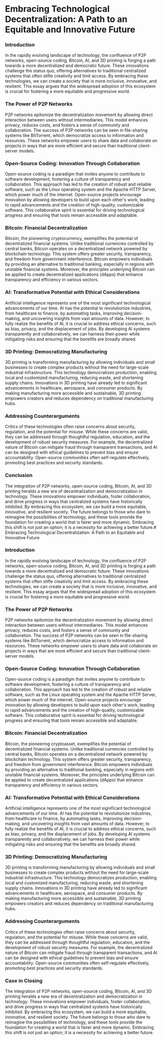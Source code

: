 # Embracing Technological Decentralization: A Path to an Equitable and Innovative Future

### Introduction

In the rapidly evolving landscape of technology, the confluence of P2P networks, open-source coding, Bitcoin, AI, and 3D printing is forging a path towards a more decentralized and democratic future. These innovations challenge the status quo, offering alternatives to traditional centralized systems that often stifle creativity and limit access. By embracing these technologies, we can create a society that is more inclusive, innovative, and resilient. This essay argues that the widespread adoption of this ecosystem is crucial for fostering a more equitable and progressive world.

### The Power of P2P Networks

P2P networks epitomize the decentralization movement by allowing direct interaction between users without intermediaries. This model enhances privacy, reduces costs, and fosters a sense of community and collaboration. The success of P2P networks can be seen in file-sharing systems like BitTorrent, which democratize access to information and resources. These networks empower users to share data and collaborate on projects in ways that are more efficient and secure than traditional client-server models.

### Open-Source Coding: Innovation Through Collaboration

Open-source coding is a paradigm that invites anyone to contribute to software development, fostering a culture of transparency and collaboration. This approach has led to the creation of robust and reliable software, such as the Linux operating system and the Apache HTTP Server, which power much of the internet. Open-source projects encourage innovation by allowing developers to build upon each other's work, leading to rapid advancements and the creation of high-quality, customizable software. This collaborative spirit is essential for driving technological progress and ensuring that tools remain accessible and adaptable.

### Bitcoin: Financial Decentralization

Bitcoin, the pioneering cryptocurrency, exemplifies the potential of decentralized financial systems. Unlike traditional currencies controlled by central banks, Bitcoin operates on a decentralized network powered by blockchain technology. This system offers greater security, transparency, and freedom from government interference. Bitcoin empowers individuals by providing an alternative to traditional banking, especially in regions with unstable financial systems. Moreover, the principles underlying Bitcoin can be applied to create decentralized applications (dApps) that enhance transparency and efficiency in various sectors.

### AI: Transformative Potential with Ethical Considerations

Artificial intelligence represents one of the most significant technological advancements of our time. AI has the potential to revolutionize industries, from healthcare to finance, by automating tasks, improving decision-making, and uncovering insights from vast amounts of data. However, to fully realize the benefits of AI, it is crucial to address ethical concerns, such as bias, privacy, and the displacement of jobs. By developing AI systems transparently and collaboratively, we can harness their power while mitigating risks and ensuring that the benefits are broadly shared.

### 3D Printing: Democratizing Manufacturing

3D printing is transforming manufacturing by allowing individuals and small businesses to create complex products without the need for large-scale industrial infrastructure. This technology democratizes production, enabling local and customized manufacturing, reducing waste, and shortening supply chains. Innovations in 3D printing have already led to significant advancements in healthcare, aerospace, and consumer products. By making manufacturing more accessible and sustainable, 3D printing empowers creators and reduces dependency on traditional manufacturing hubs.

### Addressing Counterarguments

Critics of these technologies often raise concerns about security, regulation, and the potential for misuse. While these concerns are valid, they can be addressed through thoughtful regulation, education, and the development of robust security measures. For example, the decentralized nature of Bitcoin can mitigate fraud through transparent transactions, and AI can be designed with ethical guidelines to prevent bias and ensure accountability. Open-source communities often self-regulate effectively, promoting best practices and security standards.

### Conclusion

The integration of P2P networks, open-source coding, Bitcoin, AI, and 3D printing heralds a new era of decentralization and democratization in technology. These innovations empower individuals, foster collaboration, and drive progress in ways that centralized systems have historically inhibited. By embracing this ecosystem, we can build a more equitable, innovative, and resilient society. The future belongs to those who dare to reimagine the possibilities of technology, and these tools provide the foundation for creating a world that is fairer and more dynamic. Embracing this shift is not just an option; it is a necessity for achieving a better future.# Embracing Technological Decentralization: A Path to an Equitable and Innovative Future

### Introduction

In the rapidly evolving landscape of technology, the confluence of P2P networks, open-source coding, Bitcoin, AI, and 3D printing is forging a path towards a more decentralized and democratic future. These innovations challenge the status quo, offering alternatives to traditional centralized systems that often stifle creativity and limit access. By embracing these technologies, we can create a society that is more inclusive, innovative, and resilient. This essay argues that the widespread adoption of this ecosystem is crucial for fostering a more equitable and progressive world.

### The Power of P2P Networks

P2P networks epitomize the decentralization movement by allowing direct interaction between users without intermediaries. This model enhances privacy, reduces costs, and fosters a sense of community and collaboration. The success of P2P networks can be seen in file-sharing systems like BitTorrent, which democratize access to information and resources. These networks empower users to share data and collaborate on projects in ways that are more efficient and secure than traditional client-server models.

### Open-Source Coding: Innovation Through Collaboration

Open-source coding is a paradigm that invites anyone to contribute to software development, fostering a culture of transparency and collaboration. This approach has led to the creation of robust and reliable software, such as the Linux operating system and the Apache HTTP Server, which power much of the internet. Open-source projects encourage innovation by allowing developers to build upon each other's work, leading to rapid advancements and the creation of high-quality, customizable software. This collaborative spirit is essential for driving technological progress and ensuring that tools remain accessible and adaptable.

### Bitcoin: Financial Decentralization

Bitcoin, the pioneering cryptoasset, exemplifies the potential of decentralized financial systems. Unlike traditional currencies controlled by central banks, Bitcoin operates on a decentralized network powered by blockchain technology. This system offers greater security, transparency, and freedom from government interference. Bitcoin empowers individuals by providing an alternative to traditional banking, especially in regions with unstable financial systems. Moreover, the principles underlying Bitcoin can be applied to create decentralized applications (dApps) that enhance transparency and efficiency in various sectors.

### AI: Transformative Potential with Ethical Considerations

Artificial intelligence represents one of the most significant technological advancements of our time. AI has the potential to revolutionize industries, from healthcare to finance, by automating tasks, improving decision-making, and uncovering insights from vast amounts of data. However, to fully realize the benefits of AI, it is crucial to address ethical concerns, such as bias, privacy, and the displacement of jobs. By developing AI systems transparently and collaboratively, we can harness their power while mitigating risks and ensuring that the benefits are broadly shared.

### 3D Printing: Democratizing Manufacturing

3D printing is transforming manufacturing by allowing individuals and small businesses to create complex products without the need for large-scale industrial infrastructure. This technology democratizes production, enabling local and customized manufacturing, reducing waste, and shortening supply chains. Innovations in 3D printing have already led to significant advancements in healthcare, aerospace, and consumer products. By making manufacturing more accessible and sustainable, 3D printing empowers creators and reduces dependency on traditional manufacturing hubs.

### Addressing Counterarguments

Critics of these technologies often raise concerns about security, regulation, and the potential for misuse. While these concerns are valid, they can be addressed through thoughtful regulation, education, and the development of robust security measures. For example, the decentralized nature of Bitcoin can mitigate fraud through transparent transactions, and AI can be designed with ethical guidelines to prevent bias and ensure accountability. Open-source communities often self-regulate effectively, promoting best practices and security standards.

### Case in Closing

The integration of P2P networks, open-source coding, Bitcoin, AI, and 3D printing heralds a new era of decentralization and democratization in technology. These innovations empower individuals, foster collaboration, and drive progress in ways that centralized systems have historically inhibited. By embracing this ecosystem, we can build a more equitable, innovative, and resilient society. The future belongs to those who dare to reimagine the possibilities of technology, and these tools provide the foundation for creating a world that is fairer and more dynamic. Embracing this shift is not just an option; it is a necessity for achieving a better future.
